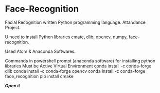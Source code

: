 # Face-Recognition
Facial Recognition written Python programming language.
Attandance Project.

U need to install Python libraries cmate, dlib, opencv, numpy, face-recognition.

Used Atom & Anaconda Softwares.

Commands in powershell prompt (anaconda software) for installing python libraries
Must be Active Virtual Environment
conda install -c conda-forge dlib
conda install -c conda-forge opencv
conda install -c conda-forge face_recognition
pip install cmake


___Open it___
